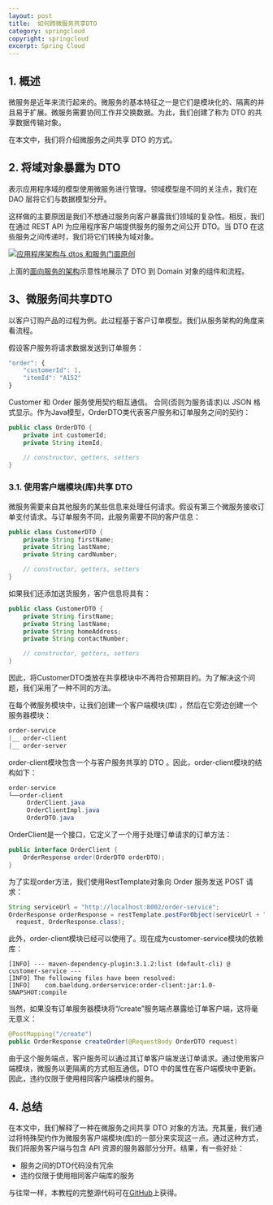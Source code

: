 ```yaml
---
layout: post
title:  如何跨微服务共享DTO
category: springcloud
copyright: springcloud
excerpt: Spring Cloud
---
```


## 1. 概述

微服务是近年来流行起来的。微服务的基本特征之一是它们是模块化的、隔离的并且易于扩展。微服务需要协同工作并交换数据。为此，我们创建了称为 DTO 的共享数据传输对象。

在本文中，我们将介绍微服务之间共享 DTO 的方式。

## 2. 将域对象暴露为 DTO

表示应用程序域的模型使用微服务进行管理。领域模型是不同的关注点，我们在 DAO 层将它们与数据模型分开。

这样做的主要原因是我们不想通过服务向客户暴露我们领域的复杂性。相反，我们在通过 REST API 为应用程序客户端提供服务的服务之间公开 DTO。当 DTO 在这些服务之间传递时，我们将它们转换为域对象。

[![应用程序架构与 dtos 和服务门面原创](https://www.baeldung.com/wp-content/uploads/2020/06/application_architecture_with_dtos_and_service_facade_original-1.png)](https://www.baeldung.com/wp-content/uploads/2020/06/application_architecture_with_dtos_and_service_facade_original-1.png)

上面的[面向服务的架构](https://xebia.com/blog/jpa-implementation-patterns-service-facades-and-data-transfers-objects/)示意性地展示了 DTO 到 Domain 对象的组件和流程。

## 3、微服务间共享DTO

以客户订购产品的过程为例。此过程基于客户订单模型。我们从服务架构的角度来看流程。

假设客户服务将请求数据发送到订单服务：

```javascript
"order": {
    "customerId": 1,
    "itemId": "A152"
}
```

Customer 和 Order 服务使用契约相互通信。 合同(否则为服务请求)以 JSON 格式显示。作为Java模型，OrderDTO类代表客户服务和订单服务之间的契约：

```java
public class OrderDTO {
    private int customerId;
    private String itemId;

    // constructor, getters, setters
}
```

### 3.1. 使用客户端模块(库)共享 DTO

微服务需要来自其他服务的某些信息来处理任何请求。假设有第三个微服务接收订单支付请求。与订单服务不同，此服务需要不同的客户信息：

```java
public class CustomerDTO {
    private String firstName;
    private String lastName;
    private String cardNumber;

    // constructor, getters, setters
}
```

如果我们还添加送货服务，客户信息将具有：

```java
public class CustomerDTO {
    private String firstName;
    private String lastName;
    private String homeAddress;
    private String contactNumber;

    // constructor, getters, setters
}
```

因此，将CustomerDTO类放在共享模块中不再符合预期目的。为了解决这个问题，我们采用了一种不同的方法。

在每个微服务模块中，让我们创建一个客户端模块(库) ，然后在它旁边创建一个服务器模块：

```powershell
order-service
|__ order-client
|__ order-server
```

order-client模块包含一个与客户服务共享的 DTO 。因此，order-client模块的结构如下：

```powershell
order-service
└──order-client
     OrderClient.java
     OrderClientImpl.java
     OrderDTO.java

```

OrderClient是一个接口，它定义了一个用于处理订单请求的订单方法：

```java
public interface OrderClient {
    OrderResponse order(OrderDTO orderDTO);
}
```

为了实现order方法，我们使用RestTemplate对象向 Order 服务发送 POST 请求：

```java
String serviceUrl = "http://localhost:8002/order-service";
OrderResponse orderResponse = restTemplate.postForObject(serviceUrl + "/create", 
  request, OrderResponse.class);
```

此外，order-client模块已经可以使用了。现在成为customer-service模块的依赖库：

```shell
[INFO] --- maven-dependency-plugin:3.1.2:list (default-cli) @ customer-service ---
[INFO] The following files have been resolved:
[INFO]    com.baeldung.orderservice:order-client:jar:1.0-SNAPSHOT:compile
```

当然，如果没有订单服务器模块将“/create”服务端点暴露给订单客户端，这将毫无意义：

```java
@PostMapping("/create")
public OrderResponse createOrder(@RequestBody OrderDTO request)
```

由于这个服务端点，客户服务可以通过其订单客户端发送订单请求。通过使用客户端模块，微服务以更隔离的方式相互通信。DTO 中的属性在客户端模块中更新。因此，违约仅限于使用相同客户端模块的服务。

## 4. 总结

在本文中，我们解释了一种在微服务之间共享 DTO 对象的方法。充其量，我们通过将特殊契约作为微服务客户端模块(库)的一部分来实现这一点。通过这种方式，我们将服务客户端与包含 API 资源的服务器部分分开。结果，有一些好处：

-   服务之间的DTO代码没有冗余
-   违约仅限于使用相同客户端库的服务

与往常一样，本教程的完整源代码可在[GitHub](https://github.com/tuyucheng7/taketoday-tutorial4j/tree/master/spring-cloud-modules/spring-cloud-bootstrap)上获得。